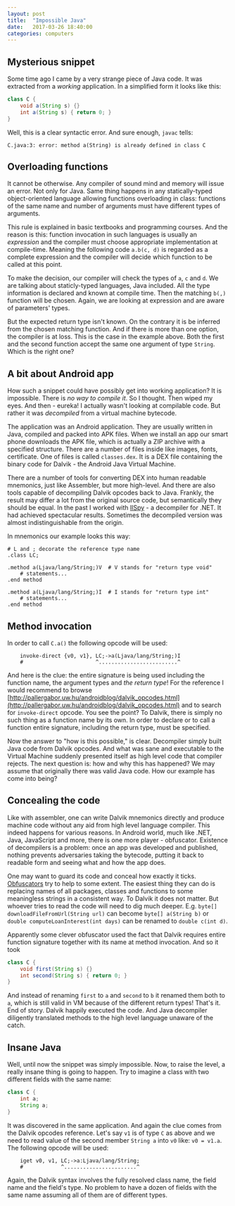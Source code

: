 ```yaml
---
layout: post
title:  "Impossible Java"
date:   2017-03-26 18:40:00
categories: computers
---
```


## Mysterious snippet

Some time ago I came by a very strange piece of Java code. It was extracted from
a *working* application. In a simplified form it looks like this:

```java
class C {
    void a(String s) {}
    int a(String s) { return 0; }
}
```

Well, this is a clear syntactic error. And sure enough, `javac` tells:

```
C.java:3: error: method a(String) is already defined in class C
```

## Overloading functions

It cannot be otherwise. Any compiler of sound mind and memory will issue an
error. Not only for Java. Same thing happens in any statically-typed
object-oriented language allowing functions overloading in class: functions of
the same name and number of arguments must have different types of arguments.

This rule is explained in basic textbooks and programming courses. And the
reason is this: function invocation in such languages is usually an *expression*
and the compiler must choose appropriate implementation at compile-time. Meaning
the following code `a.b(c, d)` is regarded as a complete expression and the
compiler will decide which function to be called at this point.

To make the decision, our compiler will check the types of `a`, `c` and `d`. We
are talking about staticly-typed languages, Java included. All the type
information is declared and known at compile time. Then the matching `b(,)`
function will be chosen. Again, we are looking at expression and are aware of
parameters' types.

But the expected return type isn't known. On the contrary it is be inferred from
the chosen matching function. And if there is more than one option, the compiler
is at loss. This is the case in the example above. Both the first and the second
function accept the same one argument of type `String`. Which is the right one?

## A bit about Android app

How such a snippet could have possibly get into working application? It is
impossible. There is *no way to compile it*. So I thought. Then wiped my eyes.
And then - eureka! I actually wasn't looking at compilable code. But rather it
was *decompiled* from a virtual machine bytecode.

The application was an Android application. They are usually written in Java,
compiled and packed into APK files. When we install an app our smart phone
downloads the APK file, which is actually a ZIP archive with a specified
structure. There are a number of files inside like images, fonts, certificate.
One of files is called `classes.dex`. It is a DEX file containing the binary
code for Dalvik - the Android Java Virtual Machine.

There are a number of tools for converting DEX into human readable mnemonics,
just like Assembler, but more high-level. And there are also tools capable of
decompiling Dalvik opcodes back to Java. Frankly, the result may differ a lot
from the original source code, but semantically they should be equal. In the
past I worked with [IlSpy](http://ilspy.net/) - a decompiler for .NET. It had
achieved spectacular results. Sometimes the decompiled version was almost
indistinguishable from the origin.

In mnemonics our example looks this way:

```smali
# L and ; decorate the reference type name
.class LC;

.method a(Ljava/lang/String;)V  # V stands for "return type void"
    # statements...
.end method

.method a(Ljava/lang/String;)I  # I stands for "return type int"
    # statements...
.end method
```

## Method invocation

In order to call `C.a()` the following opcode will be used:

```smali
    invoke-direct {v0, v1}, LC;->a(Ljava/lang/String;)I
    #                       ^.........................^
```

And here is the clue: the entire signature is being used including the function
name, the argument types and *the return type*! For the reference I would
recommend to browse
[http://pallergabor.uw.hu/androidblog/dalvik_opcodes.html](http://pallergabor.uw.hu/androidblog/dalvik_opcodes.html)
and to search for `invoke-direct` opcode. You see the point? To Dalvik, there is
simply no such thing as a function name by its own. In order to declare or to
call a function entire signature, including the return type, must be specified.

Now the answer to "how is this possible," is clear. Decompiler simply built Java
code from Dalvik opcodes. And what was sane and executable to the Virtual
Machine suddenly presented itself as high level code that compiler rejects. The
next question is: how and why this has happened? We may assume that originally
there was valid Java code. How our example has come into being?

## Concealing the code

Like with assembler, one can write Dalvik mnemonics directly and produce machine
code without any aid from high level language compiler. This indeed happens for
various reasons. In Android world, much like .NET, Java, JavaScript and more,
there is one more player - obfuscator. Existence of decompilers is a problem:
once an app was developed and published, nothing prevents adversaries taking the
bytecode, putting it back to readable form and seeing what and how the app does.

One may want to guard its code and conceal how exactly it ticks.
[Obfuscators](https://en.wikipedia.org/wiki/ProGuard_(software)#Obfuscation)
try to help to some extent. The easiest thing they can do is replacing names of
all packages, classes and functions to some meaningless strings in a consistent
way. To Dalvik it does not matter. But whoever tries to read the code will need
to dig much deeper. E.g. `byte[] downloadFileFromUrl(String url)` can become
`byte[] a(String b)` or `double computeLoanInterest(int days)` can be renamed to
`double c(int d)`.

Apparently some clever obfuscator used the fact that Dalvik requires entire
function signature together with its name at method invocation. And so it took

```java
class C {
    void first(String s) {}
    int second(String s) { return 0; }
}
```

And instead of renaming `first` to `a` and `second` to `b` it renamed them both
to `a`, which is still valid in VM because of the different return types! That's
it. End of story. Dalvik happily executed the code. And Java decompiler
diligently translated methods to the high level language unaware of the
catch.

## Insane Java

Well, until now the snippet was simply impossible. Now, to raise the level, a
really insane thing is going to happen. Try to imagine a class with two
different fields with the same name:

```java
class C {
    int a;
    String a;
}
```

It was discovered in the same application. And again the clue comes from the
Dalvik opcodes reference. Let's say `v1` is of type `C` as above and we need to
read value of the second member `String a` into `v0` like: `v0 = v1.a`. The
following opcode will be used:

```smali
    iget v0, v1, LC;->a:Ljava/lang/String;
    #            ^.......................^
```

Again, the Dalvik syntax involves the fully resolved class name, the field
name and the field's type. No problem to have a dozen of fields with the same
name assuming all of them are of different types.

